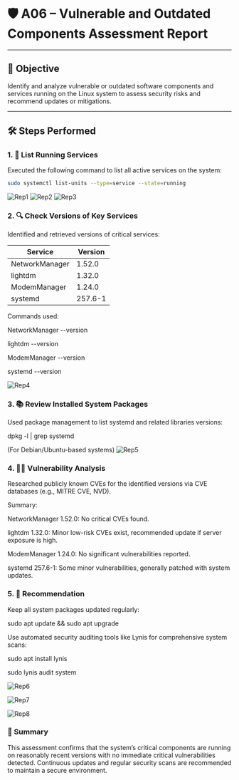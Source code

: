 # 🛡️ A06 – Vulnerable and Outdated Components Assessment Report

---

## 🎯 **Objective**

Identify and analyze vulnerable or outdated software components and services running on the Linux system to assess security risks and recommend updates or mitigations.

---

## 🛠️ **Steps Performed**

### 1. 🚀 **List Running Services**

Executed the following command to list all active services on the system:

```bash
sudo systemctl list-units --type=service --state=running
```
![Rep1](Screenshots/Rep1.png)
![Rep2](Screenshots/Rep2.png)
![Rep3](Screenshots/Rep3.png)
### 2. 🔍 Check Versions of Key Services
Identified and retrieved versions of critical services:

| Service        | Version |
| -------------- | ------- |
| NetworkManager | 1.52.0  |
| lightdm        | 1.32.0  |
| ModemManager   | 1.24.0  |
| systemd        | 257.6-1 |

Commands used:

NetworkManager --version

lightdm --version

ModemManager --version

systemd --version

![Rep4](Screenshots/Rep4.png)
### 3. 📚 Review Installed System Packages
Used package management to list systemd and related libraries versions:

dpkg -l | grep systemd

(For Debian/Ubuntu-based systems)
![Rep5](Screenshots/Rep5.png)
### 4. 🕵️‍♂️ Vulnerability Analysis
Researched publicly known CVEs for the identified versions via CVE databases (e.g., MITRE CVE, NVD).

Summary:

NetworkManager 1.52.0: No critical CVEs found.

lightdm 1.32.0: Minor low-risk CVEs exist, recommended update if server exposure is high.

ModemManager 1.24.0: No significant vulnerabilities reported.

systemd 257.6-1: Some minor vulnerabilities, generally patched with system updates.

### 5. 🔄 Recommendation
Keep all system packages updated regularly:

sudo apt update && sudo apt upgrade

Use automated security auditing tools like Lynis for comprehensive system scans:

sudo apt install lynis

sudo lynis audit system

![Rep6](Screenshots/Rep6.png)

![Rep7](Screenshots/Rep7.png)

![Rep8](Screenshots/Rep8.png)
### 📌 Summary
This assessment confirms that the system’s critical components are running on reasonably recent versions with no immediate critical vulnerabilities detected. Continuous updates and regular security scans are recommended to maintain a secure environment.

